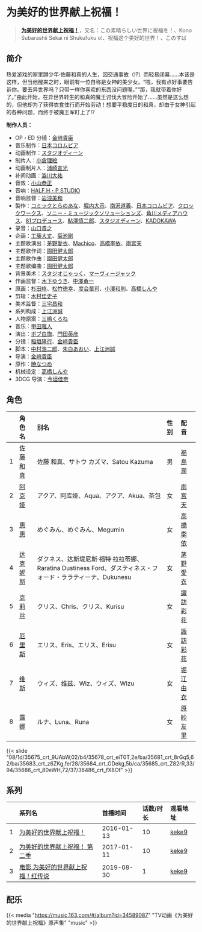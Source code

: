 # 为美好的世界献上祝福！


> <u>**[为美好的世界献上祝福！](https://bgm.tv/subject/135275)**</u>，又名：この素晴らしい世界に祝福を！、Kono Subarashii Sekai ni Shukufuku o!、祝福这个美好的世界！、このすば

## 简介

热爱游戏的家里蹲少年·佐藤和真的人生，因交通事故（!?）而轻易闭幕……本该是这样，但当他醒来之时，眼前有一位自称是女神的美少女。“喂，我有点好事要告诉你。要去异世界吗？只带一样你喜欢的东西没问题喔。”“那，我就带着你好了。”由此开始，在异世界转生的和真的魔王讨伐大冒险开始了……虽然是这么想的，但他却为了获得衣食住行而开始劳动！想要平稳度日的和真，却由于女神引起的各种问题，而终于被魔王军盯上了!?

**制作人员：**
- OP・ED 分镜：[金﨑貴臣](https://bgm.tv/person/3101)
- 音乐制作：[日本コロムビア](https://bgm.tv/person/228)
- 动画制作：[スタジオディーン](https://bgm.tv/person/181)
- 制片人：[小倉理絵](https://bgm.tv/person/34912)
- 动画制片人：[浦崎宣光](https://bgm.tv/person/13569)
- 补间动画：[澁川大祐](https://bgm.tv/person/35538)
- 音效：[小山恭正](https://bgm.tv/person/19185)
- 音响：[HALF H・P STUDIO](https://bgm.tv/person/13619)
- 音响监督：[岩浪美和](https://bgm.tv/person/231)
- 製作：[コミックとらのあな](https://bgm.tv/person/3331)、[堀内大示](https://bgm.tv/person/18956)、[南沢道義](https://bgm.tv/person/43051)、[日本コロムビア](https://bgm.tv/person/228)、[クロックワークス](https://bgm.tv/person/1492)、[ソニー・ミュージックソリューションズ](https://bgm.tv/person/28606)、[角川メディアハウス](https://bgm.tv/person/3699)、[81プロデュース](https://bgm.tv/person/43050)、[鮎澤慎二郎](https://bgm.tv/person/50659)、[スタジオディーン](https://bgm.tv/person/181)、[KADOKAWA](https://bgm.tv/person/19306)
- 录音：[山口貴之](https://bgm.tv/person/11893)
- 企画：[工藤大丈](https://bgm.tv/person/18957)、[菊池剛](https://bgm.tv/person/34847)
- 主题歌演出：[茅野愛衣](https://bgm.tv/person/5847)、[Machico](https://bgm.tv/person/15302)、[高橋李依](https://bgm.tv/person/17491)、[雨宮天](https://bgm.tv/person/12568)
- 主题歌作词：[園田健太郎](https://bgm.tv/person/13811)
- 主题歌作曲：[園田健太郎](https://bgm.tv/person/13811)
- 主题歌编曲：[園田健太郎](https://bgm.tv/person/13811)
- 背景美术：[スタジオじゃっく](https://bgm.tv/person/11891)、[マーヴィージャック](https://bgm.tv/person/19130)
- 作画监督：[木下ゆうき](https://bgm.tv/person/3184)、[中澤勇一](https://bgm.tv/person/11380)
- 原画：[杉田柊](https://bgm.tv/person/27816)、[松竹徳幸](https://bgm.tv/person/2878)、[度会竜司](https://bgm.tv/person/51689)、[小澤和則](https://bgm.tv/person/21362)、[高橋しんや](https://bgm.tv/person/455)
- 剪辑：[木村佳史子](https://bgm.tv/person/11716)
- 美术监督：[三宅昌和](https://bgm.tv/person/12725)
- 系列构成：[上江洲誠](https://bgm.tv/person/1599)
- 人物原案：[三嶋くろね](https://bgm.tv/person/7369)
- 音乐：[甲田雅人](https://bgm.tv/person/11904)
- 演出：[ボブ白旗](https://bgm.tv/person/336)、[門田英彦](https://bgm.tv/person/26584)
- 分镜：[稲垣隆行](https://bgm.tv/person/1983)、[金﨑貴臣](https://bgm.tv/person/3101)
- 脚本：[中村浩二郎](https://bgm.tv/person/13235)、[朱白あおい](https://bgm.tv/person/17680)、[上江洲誠](https://bgm.tv/person/1599)
- 导演：[金﨑貴臣](https://bgm.tv/person/3101)
- 原作：[暁なつめ](https://bgm.tv/person/18506)
- 机械设定：[高橋しんや](https://bgm.tv/person/455)
- 3DCG 导演：[今垣佳奈](https://bgm.tv/person/47738)

## 角色

|     |   角色名   |   别名  | 性别 |  配音  |
|:--- |:------  |:----      |:---  |:--   |
| 1 | [佐藤和真](https://bgm.tv/character/35675) | 佐藤 和真、サトウ カズマ、Satou Kazuma | 男 | [福島潤](https://bgm.tv/person/7757) |
| 2 | [阿克娅](https://bgm.tv/character/35678) | アクア、阿库娅、Aqua、アクア、Akua、茶包 | 女 | [雨宮天](https://bgm.tv/person/12568) |
| 3 | [惠惠](https://bgm.tv/character/35681) | めぐみん、めぐみん、Megumin | 女 | [高橋李依](https://bgm.tv/person/17491) |
| 4 | [达克妮斯](https://bgm.tv/character/35683) | ダクネス、达斯堤尼斯·福特·拉拉蒂娜、Raratina Dustiness Ford、ダスティネス・フォード・ララティーナ、Dukunesu | 女 | [茅野愛衣](https://bgm.tv/person/5847) |
| 5 | [克莉丝](https://bgm.tv/character/35684) | クリス、Chris、クリス、Kurisu | 女 | [諏訪彩花](https://bgm.tv/person/11247) |
| 6 | [厄里斯](https://bgm.tv/character/35685) | エリス、Eris、エリス、Erisu | 女 | [諏訪彩花](https://bgm.tv/person/11247) |
| 7 | [维斯](https://bgm.tv/character/35686) | ウィズ、维兹、Wiz、ウィズ、Wizu | 女 | [堀江由衣](https://bgm.tv/person/3970) |
| 8 | [露娜](https://bgm.tv/character/36486) | ルナ、Luna、Runa | 女 | [原紗友里](https://bgm.tv/person/5192) |

{{< slide "08/1d/35675_crt_9UAbW,02/b4/35678_crt_eiT0T,2e/ba/35681_crt_8rGq5,62/ba/35683_crt_z6ZKg,fe/28/35684_crt_GDekg,5b/ca/35685_crt_Z82rR,33/94/35686_crt_80eWH,72/37/36486_crt_fX8Of" >}}

## 系列

|     | 系列名               | 首播时间       | 话数/时长 | 观看地址                                                      |
| :-- | :---------------- | :--------- | :---- | :-------------------------------------------------------- |
| 1   |[为美好的世界献上祝福！](https://bgm.tv/subject/135275)| 2016-01-13 | 10    | [keke9](https://www.keke9.app/play/23146-4-178613.html)   |
| 2   |[为美好的世界献上祝福！ 第二季](https://bgm.tv/subject/174043)| 2017-01-11 | 10    | [keke9](https://www.keke9.app/play/23145-4-178602.html)   |
| 3   |[电影 为美好的世界献上祝福！红传说](https://bgm.tv/subject/220631)| 2019-08-30 | 1     | [keke9](https://www.keke9.app/play/179413-34-248706.html) |

## 配乐

{{< media "https://music.163.com/#/album?id=34589087"
"TV动画《为美好的世界献上祝福》原声集"
"music" >}}

